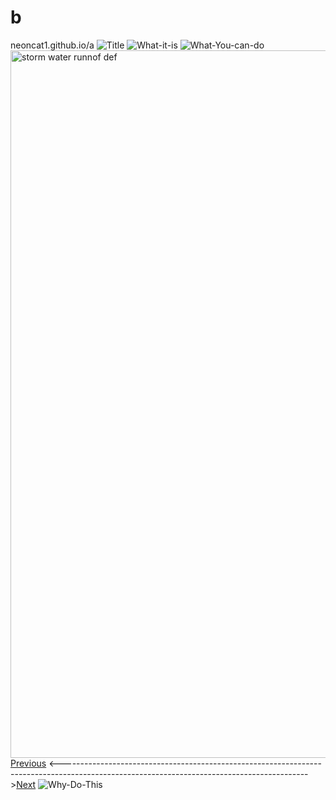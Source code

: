 # b
neoncat1.github.io/a
![Title](https://github.com/user-attachments/assets/8d694465-3481-4a23-93d8-dfde47700cac)
![What-it-is](https://github.com/user-attachments/assets/e5bd1716-c966-4e28-970d-c4d3ab610a7e)
![What-You-can-do](https://github.com/user-attachments/assets/34987082-0b45-4920-a341-9d13c4b00670)
<img width="1132" alt="storm water runnof def" src="https://github.com/user-attachments/assets/0693c1b1-b951-4850-8eb1-9caa1132dcf2" />
[Previous](NeonCat.github.io/a) <------------------------------------------------------------------------------------------------------------------------------------------->[Next](NeonCat.github.io/c)
![Why-Do-This](https://github.com/user-attachments/assets/256480e5-4a46-493c-b060-ef33f14fe7aa)
